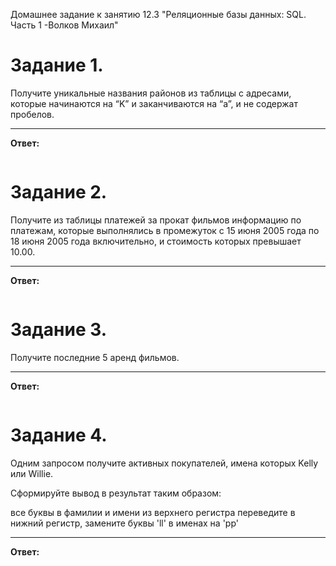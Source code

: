 Домашнее задание к занятию 12.3 "Реляционные базы данных: SQL. Часть 1 -Волков Михаил"



# Задание 1.
Получите уникальные названия районов из таблицы с адресами, которые начинаются на “K” и заканчиваются на “a”, и не содержат пробелов.
___
**Ответ:**

![]()


# Задание 2.
Получите из таблицы платежей за прокат фильмов информацию по платежам, которые выполнялись в промежуток с 15 июня 2005 года по 18 июня 2005 года включительно, и стоимость которых превышает 10.00.
___
**Ответ:**

![]()


# Задание 3.
Получите последние 5 аренд фильмов.
___
**Ответ:**

![]()


# Задание 4.
Одним запросом получите активных покупателей, имена которых Kelly или Willie.

Сформируйте вывод в результат таким образом:

все буквы в фамилии и имени из верхнего регистра переведите в нижний регистр,
замените буквы 'll' в именах на 'pp'
___
**Ответ:**

![]()
